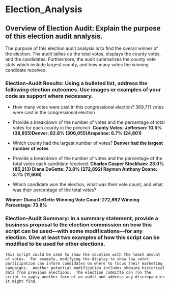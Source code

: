 # Election_Analysis

## Overview of Election Audit: Explain the purpose of this election audit analysis.

The purpose of this election audit analysis is to find the overall winner of the election.  The audit tallies up the total votes, displays the county votes, and the candidates.  Furthermore, the audit summarizes the county vote stats which include largest county, and how many votes the winning candidate received.

### Election-Audit Results: Using a bulleted list, address the following election outcomes. Use images or examples of your code as support where necessary.

* How many votes were cast in this congressional election?
	369,711 votes were cast in the congressional election

* Provide a breakdown of the number of votes and the percentage of total votes for each county in the precinct.
	<b>County Votes: Jefferson: 10.5% (38,855)Denver: 82.8% (306,055)Arapahoe: 6.7% (24,801) </b>

* Which county had the largest number of votes?
	<b>Denver had the largest number of votes </b>

* Provide a breakdown of the number of votes and the percentage of the total votes each candidate received.
	<b>Charles Casper Stockham: 23.0% (85,213)
	Diana DeGette: 73.8% (272,892)
	Raymon Anthony Doane: 3.1% (11,606) </b>

* Which candidate won the election, what was their vote count, and what was their percentage of the total votes?

<b>	Winner: Diana DeGette
	Winning Vote Count: 272,892
	Winning Percentage: 73.8% </b>

### Election-Audit Summary: In a summary statement, provide a business proposal to the election commission on how this script can be used—with some modifications—for any election. Give at least two examples of how this script can be modified to be used for other elections.

	This script could be used to show the counties with the least amount of votes.  For example, modifying the display to show low voter participation can inform candidates on where to focus their marketing campaigns.  Another potential modification includes showing historical data from previous elections.  The election committe can run the script to apply another form of an audit and address any discrepancies it might find. 
